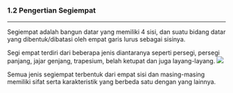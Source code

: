 ### **1.2 Pengertian Segiempat**
---
Segiempat adalah bangun datar yang memiliki 4 sisi, dan suatu bidang datar yang dibentuk/dibatasi oleh empat garis lurus sebagai sisinya.
>
Segi empat terdiri dari beberapa jenis diantaranya seperti persegi, persegi panjang, jajar genjang, trapesium, belah ketupat dan juga layang-layang.
![](resource:assets/md/materi_1/segiempat.png "")
>
Semua jenis segiempat terbentuk dari empat sisi dan masing-masing memiliki sifat serta karakteristik yang berbeda satu dengan yang lainnya.